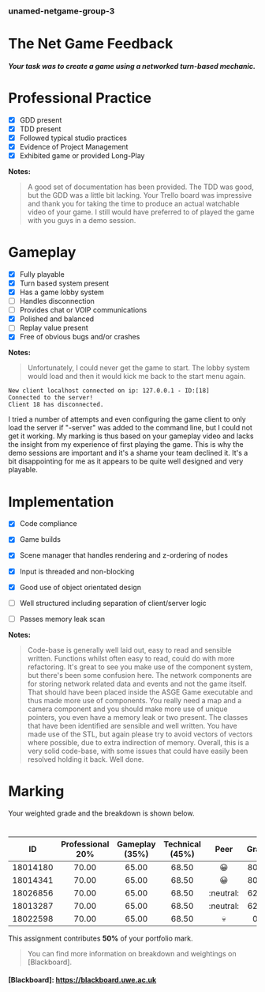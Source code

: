 ### unamed-netgame-group-3

# The Net Game Feedback

##### Your task was to create a game using a networked turn-based mechanic.

# 

# Professional Practice

- [x] GDD present
- [x] TDD present
- [x] Followed typical studio practices
- [x] Evidence of Project Management
- [x] Exhibited game or provided Long-Play

**Notes:**

> A good set of documentation has been provided. The TDD was good, but the GDD was a little bit lacking. Your Trello board was impressive and thank you for taking the time to produce an actual watchable video of your game. I still would have preferred to of played the game with you guys in a demo session. 

# 

# Gameplay

- [x] Fully playable
- [x] Turn based system present
- [x] Has a game lobby system
- [ ] Handles disconnection
- [ ] Provides chat or VOIP communications
- [x] Polished and balanced
- [ ] Replay value present
- [x] Free of obvious bugs and/or crashes

**Notes:**

> Unfortunately, I could never get the game to start. The lobby system would load and then it would kick me back to the start menu again. 

```
New client localhost connected on ip: 127.0.0.1 - ID:[18]
Connected to the server!
Client 18 has disconnected.
```

I tried a number of attempts and even configuring the game client to only load the server if "-server" was added to the command line, but I could not get it working. My marking is thus based on your gameplay video and lacks the insight from my experience of first playing the game. This is why the demo sessions are important and it's a shame your team declined it. It's a bit disappointing for me as it appears to be quite well designed and very playable. 

# 

# Implementation

- [x] Code compliance 
- [x] Game builds
- [x] Scene manager that handles rendering and z-ordering of nodes
- [x] Input is threaded and non-blocking
- [x] Good use of object orientated design
- [ ] Well structured including separation of client/server logic
- [ ] Passes memory leak scan


**Notes:**

> Code-base is generally well laid out, easy to read and sensible written. Functions whilst often easy to read, could do with more refactoring. It's great to see you make use of the component system, but there's been some confusion here. The network components are for storing network related data and events and not the game itself. That should have been placed inside the ASGE Game executable and thus made more use of components. You really need a map and a camera component and you should make more use of unique pointers, you even have a memory leak or two present. The classes that have been identified are sensible and well written. You have made use of the STL, but again please try to avoid vectors of vectors where possible, due to extra indirection of memory. Overall, this is a very solid code-base, with some issues that could have easily been resolved holding it back. Well done. 

# 

# Marking

Your weighted grade and the breakdown is shown below.

#

| ID       | Professional <br/>20% | Gameplay<br/>(35%) | Technical<br/>(45%) | Peer       | Grade |
| -------- |:---------------------:|:------------------:|:-------------------:|:----------:| -----:|
| 18014180 |  70.00                |  65.00             |  68.50              | :grinning: | 80.00 |
| 18014341 |  70.00                |  65.00             |  68.50              | :grinning: | 80.00 | 
| 18026856 |  70.00                |  65.00             |  68.50              | :neutral:  | 62.00 |
| 18013287 |  70.00                |  65.00             |  68.50              | :neutral:  | 62.00 |
| 18022598 |  70.00                |  65.00             |  68.50              | :skull:    | 0.00  |

This assignment contributes **50%** of your portfolio mark. 

> You can find more information on breakdown and weightings on [Blackboard]. 

#### [Blackboard]: <https://blackboard.uwe.ac.uk>
